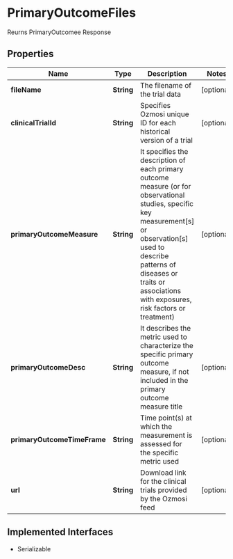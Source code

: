 

# PrimaryOutcomeFiles

Reurns PrimaryOutcomee Response

## Properties

Name | Type | Description | Notes
------------ | ------------- | ------------- | -------------
**fileName** | **String** | The filename of the trial data |  [optional]
**clinicalTrialId** | **String** | Specifies Ozmosi unique ID for each historical version of a trial |  [optional]
**primaryOutcomeMeasure** | **String** | It specifies the description of each primary outcome measure (or for observational studies, specific key measurement[s] or observation[s] used to describe patterns of diseases or traits or associations with exposures, risk factors or treatment) |  [optional]
**primaryOutcomeDesc** | **String** | It describes the metric used to characterize the specific primary outcome measure, if not included in the primary outcome measure title |  [optional]
**primaryOutcomeTimeFrame** | **String** | Time point(s) at which the measurement is assessed for the specific metric used |  [optional]
**url** | **String** | Download link for the clinical trials provided by the Ozmosi feed |  [optional]


## Implemented Interfaces

* Serializable


